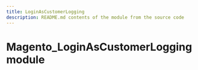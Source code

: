 ```yaml
---
title: LoginAsCustomerLogging
description: README.md contents of the module from the source code
---
```


# Magento_LoginAsCustomerLogging module
